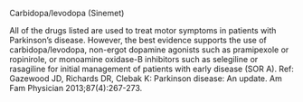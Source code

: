 Carbidopa/levodopa (Sinemet)

All of the drugs listed are used to treat motor symptoms in patients with Parkinson’s disease. However, the best evidence supports the use of carbidopa/levodopa, non-ergot dopamine agonists such as pramipexole or ropinirole, or monoamine oxidase-B inhibitors such as selegiline or rasagiline for initial management of patients with early disease (SOR A).
Ref:  Gazewood JD, Richards DR, Clebak K: Parkinson disease: An update. Am Fam Physician 2013;87(4):267-273.